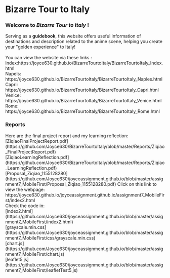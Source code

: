 # Bizarre Tour to Italy
<h3>Welcome to <i>Bizarre Tour to Italy</i> !</h3>
Serving as a <b>guidebook</b></span>, this website offers useful information of destinations and description related to the anime scene, helping you create your "golden experience" to Italy! 
<br><br>You can view the website via these links :
<br>Index:https://joyce630.github.io/BizarreTourtoItaly/BizarreTourtoItaly_Index.html
<br>Napels: https://joyce630.github.io/BizarreTourtoItaly/BizarreTourtoItaly_Naples.html
<br>Capri: https://joyce630.github.io/BizarreTourtoItaly/BizarreTourtoItaly_Capri.html
<br>Venice: https://joyce630.github.io/BizarreTourtoItaly/BizarreTourtoItaly_Venice.html
<br>Rome: https://joyce630.github.io/BizarreTourtoItaly/BizarreTourtoItaly_Rome.html

<h3>Reports</h3>
 Here are the final project report and my learning reflection:
<br>[ZiqiaoFinalProjectReport.pdf](https://github.com/Joyce630/BizarreTourtoItaly/blob/master/Reports/Ziqiao_FinalProjectReport.pdf)
<br>[ZiqiaoLearningReflection.pdf](https://github.com/Joyce630/BizarreTourtoItaly/blob/master/Reports/Ziqiao_LearningReflection.pdf)
<br>[Proposal_Ziqiao_1155128280](https://github.com/Joyce630/joyceassignment.github.io/blob/master/assignment7_MobileFirst/Proposal_Ziqiao_1155128280.pdf)
Click on this link to view the webpage:<br> https://joyce630.github.io/joyceassignment.github.io/assignment7_MobileFirst/index2.html
<br>Check the code in:
<br>[index2.html](https://github.com/Joyce630/joyceassignment.github.io/blob/master/assignment7_MobileFirst/index2.html)
<br>[grayscale.min.css](https://github.com/Joyce630/joyceassignment.github.io/blob/master/assignment7_MobileFirst/css/grayscale.min.css)
<br>[chart.js](https://github.com/Joyce630/joyceassignment.github.io/blob/master/assignment7_MobileFirst/chart.js)
<br>[leaflet5.js](https://github.com/Joyce630/joyceassignment.github.io/blob/master/assignment7_MobileFirst/leafletTest5.js)

